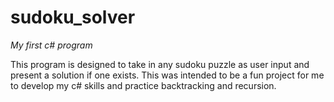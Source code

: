 # sudoku_solver
_My first c# program_

This program is designed to take in any sudoku puzzle as user input and present a solution if one exists.
This was intended to be a fun project for me to develop my c# skills and practice backtracking and recursion.

